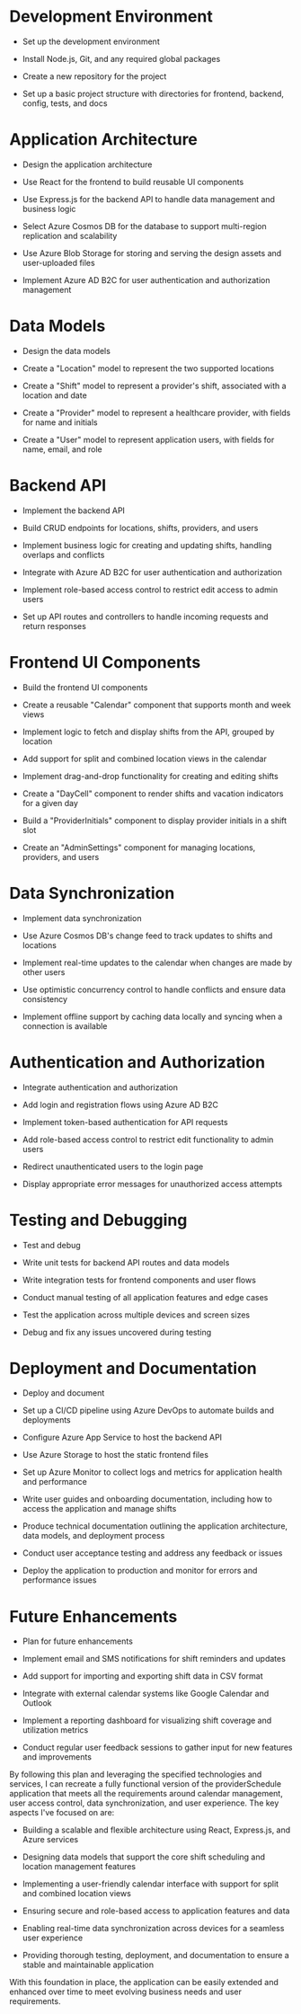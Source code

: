 # Development Environment 

- Set up the development environment 

- Install Node.js, Git, and any required global packages 

- Create a new repository for the project 

- Set up a basic project structure with directories for frontend, backend, config, tests, and docs 

# Application Architecture 

- Design the application architecture 

- Use React for the frontend to build reusable UI components 

- Use Express.js for the backend API to handle data management and business logic 

- Select Azure Cosmos DB for the database to support multi-region replication and scalability 

- Use Azure Blob Storage for storing and serving the design assets and user-uploaded files 

- Implement Azure AD B2C for user authentication and authorization management 

# Data Models 

- Design the data models 

- Create a "Location" model to represent the two supported locations 

- Create a "Shift" model to represent a provider's shift, associated with a location and date 

- Create a "Provider" model to represent a healthcare provider, with fields for name and initials 

- Create a "User" model to represent application users, with fields for name, email, and role 

# Backend API 

- Implement the backend API 

- Build CRUD endpoints for locations, shifts, providers, and users 

- Implement business logic for creating and updating shifts, handling overlaps and conflicts 

- Integrate with Azure AD B2C for user authentication and authorization 

- Implement role-based access control to restrict edit access to admin users 

- Set up API routes and controllers to handle incoming requests and return responses 

# Frontend UI Components 

- Build the frontend UI components 

- Create a reusable "Calendar" component that supports month and week views 

- Implement logic to fetch and display shifts from the API, grouped by location 

- Add support for split and combined location views in the calendar 

- Implement drag-and-drop functionality for creating and editing shifts 

- Create a "DayCell" component to render shifts and vacation indicators for a given day 

- Build a "ProviderInitials" component to display provider initials in a shift slot 

- Create an "AdminSettings" component for managing locations, providers, and users 

# Data Synchronization 

- Implement data synchronization 

- Use Azure Cosmos DB's change feed to track updates to shifts and locations 

- Implement real-time updates to the calendar when changes are made by other users 

- Use optimistic concurrency control to handle conflicts and ensure data consistency 

- Implement offline support by caching data locally and syncing when a connection is available 

# Authentication and Authorization 

- Integrate authentication and authorization 

- Add login and registration flows using Azure AD B2C 

- Implement token-based authentication for API requests 

- Add role-based access control to restrict edit functionality to admin users 

- Redirect unauthenticated users to the login page 

- Display appropriate error messages for unauthorized access attempts 

# Testing and Debugging 

- Test and debug 

- Write unit tests for backend API routes and data models 

- Write integration tests for frontend components and user flows 

- Conduct manual testing of all application features and edge cases 

- Test the application across multiple devices and screen sizes 

- Debug and fix any issues uncovered during testing 

# Deployment and Documentation 

- Deploy and document 

- Set up a CI/CD pipeline using Azure DevOps to automate builds and deployments 

- Configure Azure App Service to host the backend API 

- Use Azure Storage to host the static frontend files 

- Set up Azure Monitor to collect logs and metrics for application health and performance 

- Write user guides and onboarding documentation, including how to access the application and manage shifts 

- Produce technical documentation outlining the application architecture, data models, and deployment process 

- Conduct user acceptance testing and address any feedback or issues 

- Deploy the application to production and monitor for errors and performance issues 

# Future Enhancements 

- Plan for future enhancements 

- Implement email and SMS notifications for shift reminders and updates 

- Add support for importing and exporting shift data in CSV format 

- Integrate with external calendar systems like Google Calendar and Outlook 

- Implement a reporting dashboard for visualizing shift coverage and utilization metrics 

- Conduct regular user feedback sessions to gather input for new features and improvements 

By following this plan and leveraging the specified technologies and services, I can recreate a fully functional version of the providerSchedule application that meets all the requirements around calendar management, user access control, data synchronization, and user experience. The key aspects I've focused on are: 

- Building a scalable and flexible architecture using React, Express.js, and Azure services 

- Designing data models that support the core shift scheduling and location management features 

- Implementing a user-friendly calendar interface with support for split and combined location views 

- Ensuring secure and role-based access to application features and data 

- Enabling real-time data synchronization across devices for a seamless user experience 

- Providing thorough testing, deployment, and documentation to ensure a stable and maintainable application 

With this foundation in place, the application can be easily extended and enhanced over time to meet evolving business needs and user requirements. 